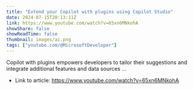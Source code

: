 ```yaml
---
title: "Extend your Copilot with plugins using Copilot Studio"
date: 2024-07-15T20:13:11Z
link: https://www.youtube.com/watch?v=65xn6MNkohA
showShare: false
showReadTime: false
thumbnail: images/ai.png
tags: ["youtube.com/@MicrosoftDeveloper"]
---
```

Copilot with plugins empowers developers to tailor their suggestions and integrate additional features and data sources ...

- Link to article: https://www.youtube.com/watch?v=65xn6MNkohA